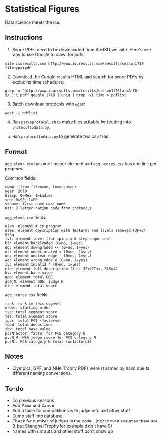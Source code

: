 # Statistical Figures

Data science meets the ice.

## Instructions

1. Score PDFs need to be downloaded from the ISU website. Here's one way to use Google to crawl for pdfs:

```
site:isuresults.com http://www.isuresults.com/results/season1718 filetype:pdf
```

2. Download the Google results HTML and search for score PDFs by excluding time schedules:

```
grep -o "http://www.isuresults.com/results/season1718[a-zA-Z0-9/_]*\.pdf" google_1718 | uniq | grep -vi time > pdflist
```

3. Batch download protocols with `wget`:

```
wget -i pdflist
```

4. Run `parseprotocol.sh` to make files suitable for feeding into `protocoltodata.py`.

5. Run `protocoltodata.py` to generate two csv files.

## Format

`agg_elems.csv` has one line per element and `agg_scores.csv` has one line per program.

Common fields:
```
comp: (from filename, lowercased)
year: 2018
discp: 0=Men, 1=Ladies
seg: 0=SP, 1=FP
skname: first name LAST NAME
nat: 3 letter nation code from protocols
```

`agg_elems.csv` fields:
```
elen: element # in program
eles: element description with features and levels removed (3F+2T, StSq)
lvl: element level (for spins and step sequences)
bl: element backloaded (0=no, 1=yes)
dg: element downgraded << (0=no, 1=yes)
ur: element underrotated < (0=no, 1=yes)
ue: element unclear edge ! (0=no, 1=yes)
we: element wrong edge e (0=no, 1=yes)
iv: element invalid * (0=no, 1=yes)
ele: element full description (i.e. 3F<+2T<<, StSq4)
bv: element base value
goe: element total GOE
goejN: element GOE, judge N
ets: element total score
```

`agg_scores.csv` fields:
```
rank: rank in this segment
order: starting order
tss: total segment score
tes: total element score
tpcs: total PCS (factored)
tded: total deductions
tbv: total base value
pcsNfactor: factor for PCS category N
pcsNjM: Mth judge score for PCS category N
pcsNt: PCS category N total (unfactored)
```

## Notes

- Olympics, GPF, and NHK Trophy PDFs were renamed by hand due to different naming conventions.

## To-do

- Do previous seasons
- Add Pairs and Dance
- Add a table for competitions with judge info and other stuff
- Dump stuff into database
- Check for number of judges in the code...(right now it assumes there are 9, but Shanghai Trophy for example didn't have 9)
- Names with umlauts and other stuff don't show up

